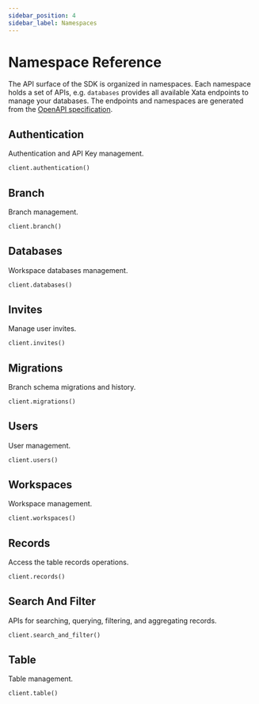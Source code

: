 ```yaml
---
sidebar_position: 4
sidebar_label: Namespaces
---
```


# Namespace Reference

The API surface of the SDK is organized in namespaces. Each namespace holds a set of APIs, e.g. `databases` provides all available Xata endpoints to manage your databases. The endpoints and namespaces are generated from the [OpenAPI specification](/rest-api/openapi).

## Authentication

Authentication and API Key management.

```python
client.authentication()
```

## Branch

Branch management.

```python
client.branch()
```

## Databases

Workspace databases management.

```python
client.databases()
```

## Invites

Manage user invites.

```python
client.invites()
```

## Migrations

Branch schema migrations and history.

```python
client.migrations()
```

## Users

User management.

```python
client.users()
```

## Workspaces

Workspace management.

```python
client.workspaces()
```

## Records

Access the table records operations.

```python
client.records()
```

## Search And Filter

APIs for searching, querying, filtering, and aggregating records.

```python
client.search_and_filter()
```

## Table

Table management.

```python
client.table()
```

